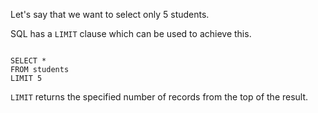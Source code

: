 Let's say that we want to select only 5 students.

SQL has a `LIMIT` clause which can be used to achieve this.

<codeblock language="sql" dbName="students1.db" type="lesson">
<code>
SELECT *
FROM students
LIMIT 5
</code>
</codeblock>

`LIMIT` returns the specified number of records from the top of the result.